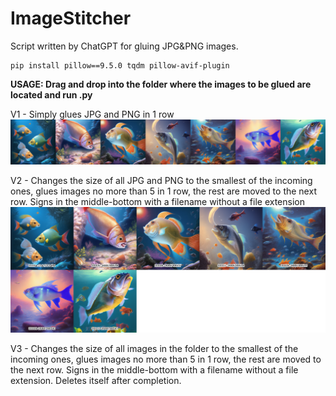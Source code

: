 # ImageStitcher
Script written by ChatGPT for gluing JPG&PNG images.

```
pip install pillow==9.5.0 tqdm pillow-avif-plugin
```

**USAGE: Drag and drop into the folder where the images to be glued are located and run .py**

V1 - Simply glues JPG and PNG in 1 row
![V1](https://raw.githubusercontent.com/CakeFlyCookie/ImageStitcher/main/Examples/v1.png)

V2 - Changes the size of all JPG and PNG to the smallest of the incoming ones, glues images no more than 5 in 1 row, the rest are moved to the next row. Signs in the middle-bottom with a filename without a file extension
![V2](https://github.com/CakeFlyCookie/ImageStitcher/blob/main/Examples/v2.png?raw=true)

V3 - Changes the size of all images in the folder to the smallest of the incoming ones, glues images no more than 5 in 1 row, the rest are moved to the next row. Signs in the middle-bottom with a filename without a file extension. Deletes itself after completion.

